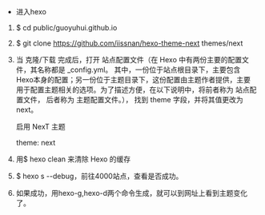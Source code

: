 * 进入hexo

1. $ cd public/guoyuhui.github.io
2. $ git clone https://github.com/iissnan/hexo-theme-next themes/next
3. 当 克隆/下载 完成后，打开 站点配置文件（在 Hexo 中有两份主要的配置文件，其名称都是 _config.yml。
   其中，一份位于站点根目录下，主要包含Hexo本身的配置；另一份位于主题目录下，这份配置由主题作者提供，主要用于配置主题相关的选项。为了描述方便，在以下说明中，将前者称为 站点配置文件， 后者称为 主题配置文件。）， 找到 theme 字段，并将其值更改为 next。
   
   启用 NexT 主题
   
   theme: next
4. 用$ hexo clean 来清除 Hexo 的缓存
5. $ hexo s --debug，前往4000站点，查看是否成功。
6. 如果成功，用hexo-g,hexo-d两个命令生成，就可以到网址上看到主题变化了。
